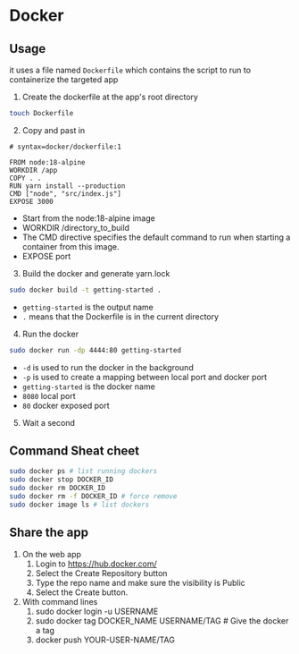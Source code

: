 # Docker

## Usage
it uses a file named `Dockerfile` which contains the script to run to containerize the targeted app  

1. Create the dockerfile at the app's root directory
```bash
touch Dockerfile
```
2. Copy and past in
```plain
# syntax=docker/dockerfile:1
   
FROM node:18-alpine
WORKDIR /app
COPY . .
RUN yarn install --production
CMD ["node", "src/index.js"]
EXPOSE 3000
```
- Start from the node:18-alpine image
- WORKDIR /directory_to_build
- The CMD directive specifies the default command to run when starting a container from this image.
- EXPOSE port

3. Build the docker and generate yarn.lock
```bash
sudo docker build -t getting-started .
```
- `getting-started` is the output name
- `.` means that the Dockerfile is in the current directory


4. Run the docker
```bash
sudo docker run -dp 4444:80 getting-started
```
- `-d` is used to run the docker in the background
- `-p` is used to create a mapping between local port and docker port
- `getting-started` is the docker name
- `8080` local port
- `80` docker exposed port
5. Wait a second 

## Command Sheat cheet

```bash
sudo docker ps # list running dockers
sudo docker stop DOCKER_ID 
sudo docker rm DOCKER_ID
sudo docker rm -f DOCKER_ID # force remove
sudo docker image ls # list dockers
```


## Share the app
1. On the web app
	1. Login to https://hub.docker.com/
	2. Select the Create Repository button
	3. Type the repo name and make sure the visibility is Public
	4. Select the Create button.
2. With command lines
	1. sudo docker login -u USERNAME
	2. sudo docker tag DOCKER_NAME USERNAME/TAG # Give the docker a tag
	3. docker push YOUR-USER-NAME/TAG

